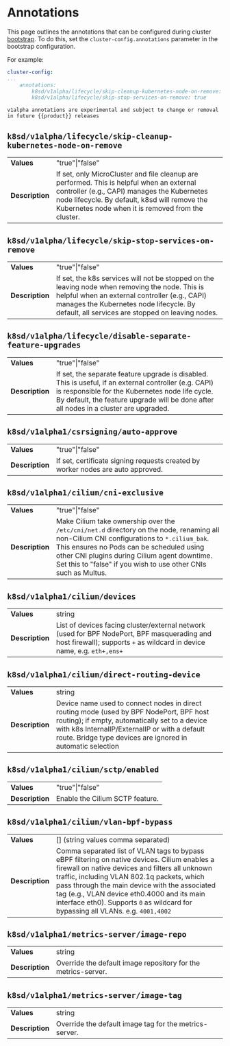 # Annotations

This page outlines the annotations that can be configured during cluster
[bootstrap]. To do this, set the `cluster-config.annotations` parameter in
the bootstrap configuration.

For example:

```yaml
cluster-config:
...
    annotations:
        k8sd/v1alpha/lifecycle/skip-cleanup-kubernetes-node-on-remove: true
        k8sd/v1alpha/lifecycle/skip-stop-services-on-remove: true
```

```{note}
v1alpha annotations are experimental and subject to change or removal in future {{product}} releases
```

## `k8sd/v1alpha/lifecycle/skip-cleanup-kubernetes-node-on-remove`

|                 |                                                                                                                                                                                                                                                   |
|-----------------|---------------------------------------------------------------------------------------------------------------------------------------------------------------------------------------------------------------------------------------------------|
| **Values**      | "true"\|"false"                                                                                                                                                                                                                                   |
| **Description** | If set, only MicroCluster and file cleanup are performed.  This is helpful when an external controller (e.g., CAPI) manages the Kubernetes node lifecycle. By default,  k8sd will remove the Kubernetes node when it is removed from the cluster. |

## `k8sd/v1alpha/lifecycle/skip-stop-services-on-remove`

|                 |                                                                                                                                                                                                                                                 |
|-----------------|-------------------------------------------------------------------------------------------------------------------------------------------------------------------------------------------------------------------------------------------------|
| **Values**      | "true"\|"false"                                                                                                                                                                                                                                 |
| **Description** | If set, the k8s services will not be stopped on the leaving node when removing the node. This is helpful when an external controller (e.g., CAPI) manages the Kubernetes node lifecycle. By default, all services are stopped on leaving nodes. |

## `k8sd/v1alpha/lifecycle/disable-separate-feature-upgrades`

|            |                 |
|------------|-----------------|
| **Values** | "true"\|"false" |
|**Description**|If set, the separate feature upgrade is disabled. This is useful, if an external controller (e.g. CAPI) is responsible for the Kubernetes node life cycle. By default, the feature upgrade will be done after all nodes in a cluster are upgraded.|

## `k8sd/v1alpha1/csrsigning/auto-approve`

|                 |                                                                                 |
|-----------------|---------------------------------------------------------------------------------|
| **Values**      | "true"\|"false"                                                                 |
| **Description** | If set, certificate signing requests created by worker nodes are auto approved. |

## `k8sd/v1alpha1/cilium/cni-exclusive`

|                 |                                                                                                                                                                                                                                                                                                         |
|-----------------|---------------------------------------------------------------------------------------------------------------------------------------------------------------------------------------------------------------------------------------------------------------------------------------------------------|
| **Values**      | "true"\|"false"                                                                                                                                                                                                                                                                                         |
| **Description** | Make Cilium take ownership over the `/etc/cni/net.d` directory on the node, renaming all non-Cilium CNI configurations to `*.cilium_bak`. This ensures no Pods can be scheduled using other CNI plugins during Cilium agent downtime. Set this to "false" if you wish to use other CNIs such as Multus. |

## `k8sd/v1alpha1/cilium/devices`

|                 |                                                                                                                                                                        |
|-----------------|------------------------------------------------------------------------------------------------------------------------------------------------------------------------|
| **Values**      | string                                                                                                                                                                 |
| **Description** | List of devices facing cluster/external network (used for BPF NodePort, BPF masquerading and host firewall); supports `+` as wildcard in device name, e.g. `eth+,ens+` |

## `k8sd/v1alpha1/cilium/direct-routing-device`

|                 |                                                                                                                                                                                                                                                           |
|-----------------|-----------------------------------------------------------------------------------------------------------------------------------------------------------------------------------------------------------------------------------------------------------|
| **Values**      | string                                                                                                                                                                                                                                                    |
| **Description** | Device name used to connect nodes in direct routing mode (used by BPF NodePort, BPF host routing); if empty, automatically set to a device with k8s InternalIP/ExternalIP or with a default route. Bridge type devices are ignored in automatic selection |

## `k8sd/v1alpha1/cilium/sctp/enabled`

|                 |                                 |
|-----------------|---------------------------------|
| **Values**      | "true"\|"false"                 |
| **Description** | Enable the Cilium SCTP feature. |

## `k8sd/v1alpha1/cilium/vlan-bpf-bypass`

|                 |                                                                                                                                                                                                                                                                                                                                                                                    |
|-----------------|------------------------------------------------------------------------------------------------------------------------------------------------------------------------------------------------------------------------------------------------------------------------------------------------------------------------------------------------------------------------------------|
| **Values**      | \[] (string values comma separated)                                                                                                                                                                                                                                                                                                                                                |
| **Description** | Comma separated list of VLAN tags to bypass eBPF filtering on native devices. Cilium enables a firewall on native devices and filters all unknown traffic, including VLAN 802.1q packets, which pass through the main device with the associated tag (e.g., VLAN device eth0.4000 and its main interface eth0). Supports `0` as wildcard for bypassing all VLANs. e.g. `4001,4002` |

## `k8sd/v1alpha1/metrics-server/image-repo`

|                 |                                                               |
|-----------------|---------------------------------------------------------------|
| **Values**      | string                                                        |
| **Description** | Override the default image repository for the metrics-server. |

## `k8sd/v1alpha1/metrics-server/image-tag`

|                 |                                                        |
|-----------------|--------------------------------------------------------|
| **Values**      | string                                                 |
| **Description** | Override the default image tag for the metrics-server. |

<script>
const el = document.getElementsByTagName("h2");
for(var i=0;i<el.length;i++){
  el[i].style.fontSize = '1.5em';
  el[i].style.fontWeight = '600';
}
</script>

<!-- Links -->

[Kubernetes website]:https://kubernetes.io/docs/concepts/overview/working-with-objects/annotations/
[bootstrap]: bootstrap-config-reference
